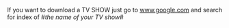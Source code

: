 If you want to download a TV SHOW just go to www.google.com and search for index of #*the name of your TV show*#

